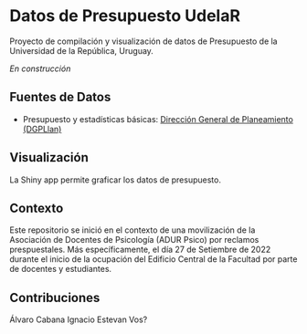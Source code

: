 # Datos de Presupuesto UdelaR

Proyecto de compilación y visualización de datos de Presupuesto de la Universidad de la República, Uruguay.

_En construcción_

## Fuentes de Datos

* Presupuesto y estadísticas básicas: [Dirección General de Planeamiento (DGPLlan)](https://planeamiento.udelar.edu.uy/)

## Visualización

La Shiny app permite graficar los datos de presupuesto.


## Contexto

Este repositorio se inició en el contexto de una movilización de la Asociación de Docentes de Psicología (ADUR Psico) por reclamos prespuestales. Más específicamente, el día 27 de Setiembre de 2022 durante el inicio de la ocupación del Edificio Central de la Facultad por parte de docentes y estudiantes.

## Contribuciones

Álvaro Cabana 
Ignacio Estevan 
Vos?
